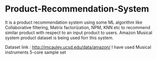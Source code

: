 # Product-Recommendation-System

It is a product recommendation system using some ML algorithm like Collaborative filtering, Matrix factorization, NPM, KNN etc to recommend similar product with respect to an input product to users. Amazon Musical system product dataset is being used forr this system.

Dataset link : http://jmcauley.ucsd.edu/data/amazon/
I have used Musical instruments 5-core sample set
